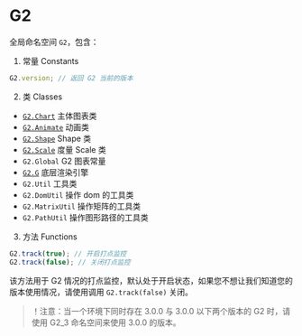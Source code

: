 <!--
index: 1
title: G2
resource:
  jsFiles:
    - ${url.g2}
-->

# G2

全局命名空间 `G2`，包含：

1. 常量 Constants

```js
G2.version; // 返回 G2 当前的版本
```

2. 类 Classes
  + [`G2.Chart`](./chart.html) 主体图表类
  + [`G2.Animate`](./animate.html) 动画类
  + [`G2.Shape`](./shape.html) Shape 类
  + [`G2.Scale`](./scale.html) 度量 Scale 类
  + `G2.Global` G2 图表常量
  + [`G2.G`](./g.html) 底层渲染引擎
  + `G2.Util` 工具类
  + `G2.DomUtil` 操作 dom 的工具类
  + `G2.MatrixUtil` 操作矩阵的工具类
  + `G2.PathUtil` 操作图形路径的工具类

3. 方法 Functions

```js
G2.track(true); // 开启打点监控
G2.track(false); // 关闭打点监控
```

该方法用于 G2 情况的打点监控，默认处于开启状态，如果您不想让我们知道您的版本使用情况，请使用调用 `G2.track(false)` 关闭。


> ！注意：当一个环境下同时存在 3.0.0 与 3.0.0 以下两个版本的 G2 时，请使用 G2_3 命名空间来使用 3.0.0 的版本。 
